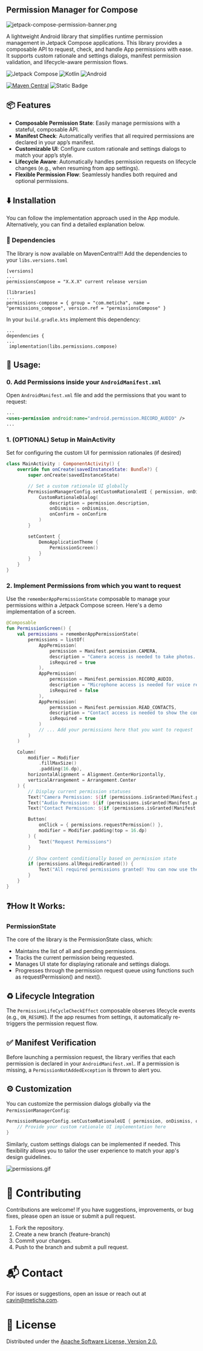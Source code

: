 ## Permission Manager for Compose

![jetpack-compose-permission-banner.png](banner.png)

A lightweight Android library that simplifies runtime permission management in Jetpack Compose
applications. This library provides a composable API to request, check, and handle App permissions
with ease. It supports custom rationale and settings dialogs, manifest permission validation, and
lifecycle-aware permission flows.

![Jetpack Compose](https://img.shields.io/badge/jetpack-compose-%237F52FF.svg?style=for-the-badge&logo=jetpack-compose&logoColor=white)
![Kotlin](https://img.shields.io/badge/kotlin-%237F52FF.svg?style=for-the-badge&logo=kotlin&logoColor=white) ![Android](https://img.shields.io/badge/Android-3DDC84?style=for-the-badge&logo=android&logoColor=white)

[![Maven Central](https://img.shields.io/maven-central/v/com.meticha/permissions_compose)](https://central.sonatype.com/artifact/com.meticha/permissions_compose) ![Static Badge](https://img.shields.io/badge/minSdk-21-blue?link=https%3A%2F%2Fgithub.com%2Fmeticha%2Fpermissions-compose%2Fblob%2Fmain%2Fpermissions-compose%2Fbuild.gradle.kts%23L13)

## 📦 Features

- **Composable Permission State**: Easily manage permissions with a stateful, composable API.
- **Manifest Check**: Automatically verifies that all required permissions are declared in your
  app’s manifest.
- **Customizable UI**: Configure custom rationale and settings dialogs to match your app’s style.
- **Lifecycle Aware**: Automatically handles permission requests on lifecycle changes (e.g., when
  resuming from app settings).
- **Flexible Permission Flow**: Seamlessly handles both required and optional permissions.

## ⬇️ Installation

You can follow the implementation approach used in the App module. Alternatively, you can find a
detailed explanation below.

### 🏴 Dependencies

The library is now available on MavenCentral!!! Add the dependencies to your `libs.versions.toml`

```
[versions]
...
permissionsCompose = "X.X.X" current release version

[libraries]
...
permissions-compose = { group = "com.meticha", name = "permissions_compose", version.ref = "permissionsCompose" }

```

In your `build.gradle.kts` implement this dependency:

```
...
dependencies {
...
 implementation(libs.permissions.compose)
```

## 💬 Usage:

### 0. Add Permissions inside your `AndroidManifest.xml`

Open `AndroidManifest.xml` file and add the permissions that you want to request:

```xml
...
<uses-permission android:name="android.permission.RECORD_AUDIO" />
...
```

### 1. (OPTIONAL) Setup in MainActivity

Set for configuring the custom UI for permission rationales (if desired)

```kotlin
class MainActivity : ComponentActivity() {
    override fun onCreate(savedInstanceState: Bundle?) {
        super.onCreate(savedInstanceState)

        // Set a custom rationale UI globally
        PermissionManagerConfig.setCustomRationaleUI { permission, onDismiss, onConfirm ->
            CustomRationaleDialog(
                description = permission.description,
                onDismiss = onDismiss,
                onConfirm = onConfirm
            )
        }

        setContent {
            DemoApplicationTheme {
                PermissionScreen()
            }
        }
    }
}
```

### 2. Implement Permissions from which you want to request

Use the `rememberAppPermissionState` composable to manage your permissions within a Jetpack Compose
screen. Here's a demo implementation of a screen. 

```kotlin
@Composable
fun PermissionScreen() {
    val permissions = rememberAppPermissionState(
        permissions = listOf(
            AppPermission(
                permission = Manifest.permission.CAMERA,
                description = "Camera access is needed to take photos. Please grant this permission.",
                isRequired = true
            ),
            AppPermission(
                permission = Manifest.permission.RECORD_AUDIO,
                description = "Microphone access is needed for voice recording. Please grant this permission.",
                isRequired = false
            ),
            AppPermission(
                permission = Manifest.permission.READ_CONTACTS,
                description = "Contact access is needed to show the contacts in the App. Please grant this permission",
                isRequired = true
            )
            // ... Add your permissions here that you want to request
        )
    )

    Column(
        modifier = Modifier
            .fillMaxSize()
            .padding(16.dp),
        horizontalAlignment = Alignment.CenterHorizontally,
        verticalArrangement = Arrangement.Center
    ) {
        // Display current permission statuses
        Text("Camera Permission: ${if (permissions.isGranted(Manifest.permission.CAMERA)) "Granted" else "Not Granted"}")
        Text("Audio Permission: ${if (permissions.isGranted(Manifest.permission.RECORD_AUDIO)) "Granted" else "Not Granted"}")
        Text("Contact Permission: ${if (permissions.isGranted(Manifest.permission.READ_CONTACTS)) "Granted" else "Not Granted"}")

        Button(
            onClick = { permissions.requestPermission() },
            modifier = Modifier.padding(top = 16.dp)
        ) {
            Text("Request Permissions")
        }

        // Show content conditionally based on permission state
        if (permissions.allRequiredGranted()) {
            Text("All required permissions granted! You can now use the app.")
        }
    }
}
```

## ❓How It Works:

### PermissionState

The core of the library is the PermissionState class, which:

- Maintains the list of all and pending permissions.
- Tracks the current permission being requested.
- Manages UI state for displaying rationale and settings dialogs.
- Progresses through the permission request queue using functions such as requestPermission() and
  next().

## ♻️ Lifecycle Integration

The `PermissionLifeCycleCheckEffect` composable observes lifecycle events (e.g., `ON_RESUME`). If
the app resumes from settings, it automatically re-triggers the permission request flow.

## ✅ Manifest Verification

Before launching a permission request, the library verifies that each permission is declared in your
`AndroidManifest.xml`. If a permission is missing, a `PermissionNotAddedException` is thrown to
alert
you.

## ⚙️ Customization

You can customize the permission dialogs globally via the `PermissionManagerConfig`:

```kotlin
PermissionManagerConfig.setCustomRationaleUI { permission, onDismiss, onConfirm ->
    // Provide your custom rationale UI implementation here
}
```

Similarly, custom settings dialogs can be implemented if needed. This flexibility allows you to
tailor the user experience to match your app's design guidelines.

![permissions.gif](permissions.gif)

# 🤝 Contributing

Contributions are welcome! If you have suggestions, improvements, or bug fixes, please open an issue
or submit a pull request. 

1. Fork the repository.
2. Create a new branch (feature-branch)
3. Commit your changes.
4. Push to the branch and submit a pull request.

# 📬 Contact

For issues or suggestions, open an issue or reach out at cavin@meticha.com.

# 📜 License

Distributed under
the [Apache Software License, Version 2.0.](https://www.apache.org/licenses/LICENSE-2.0)


